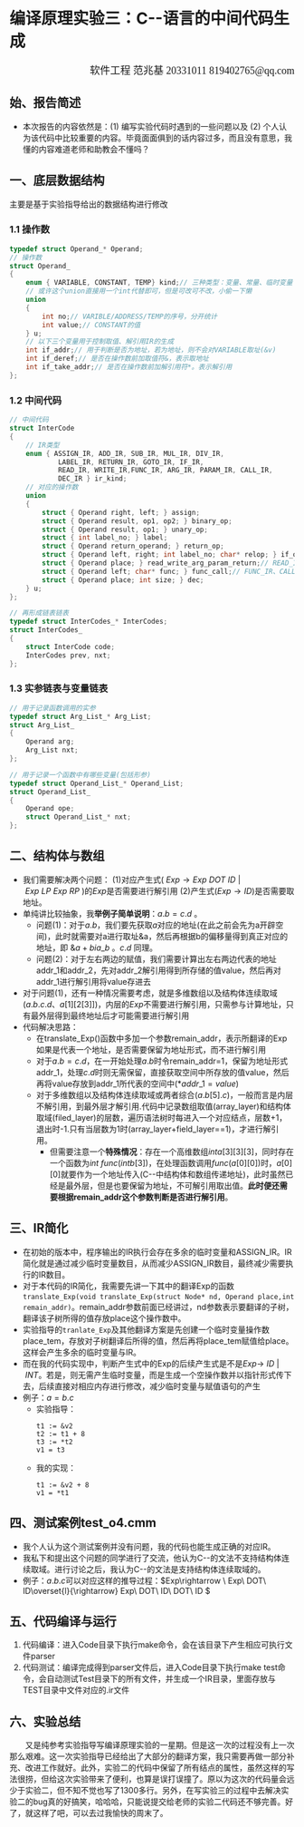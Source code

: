 # 编译原理实验三：C--语言的中间代码生成
<div align="right">
    <font face="KaiTi" size="4">
        软件工程 范兆基 20331011 819402765@qq.com
    </font>
</div>

## 始、报告简述
- 本次报告的内容依然是：(1) 编写实验代码时遇到的一些问题以及 (2) 个人认为该代码中比较重要的内容。毕竟面面俱到的话内容过多，而且没有意思，我懂的内容难道老师和助教会不懂吗？
## 一、底层数据结构
主要是基于实验指导给出的数据结构进行修改
### 1.1 操作数
```C
typedef struct Operand_* Operand;
// 操作数
struct Operand_ 
{
    enum { VARIABLE, CONSTANT, TEMP} kind;// 三种类型：变量、常量、临时变量
    // 或许这个union直接用一个int代替即可，但是可改可不改，小偷一下懒
    union 
    {
        int no;// VARIBLE/ADDRESS/TEMP的序号，分开统计 
        int value;// CONSTANT的值
    } u;
    // 以下三个变量用于控制取值、解引用IR的生成
    int if_addr;// 用于判断是否为地址，若为地址，则不会对VARIABLE取址(&v)
    int if_deref;// 是否在操作数前加取值符&，表示取地址
    int if_take_addr;// 是否在操作数前加解引用符*。表示解引用
};
```

### 1.2 中间代码
```C
// 中间代码
struct InterCode
{
    // IR类型
    enum { ASSIGN_IR, ADD_IR, SUB_IR, MUL_IR, DIV_IR, 
            LABEL_IR, RETURN_IR, GOTO_IR, IF_IR, 
            READ_IR, WRITE_IR,FUNC_IR, ARG_IR, PARAM_IR, CALL_IR, 
            DEC_IR } ir_kind;
    // 对应的操作数
    union 
    {
        struct { Operand right, left; } assign;
        struct { Operand result, op1, op2; } binary_op;
        struct { Operand result, op1; } unary_op;
        struct { int label_no; } label;
        struct { Operand return_operand; } return_op;
        struct { Operand left, right; int label_no; char* relop; } if_op;
        struct { Operand place; } read_write_arg_param_return;// READ_IR、WRITE_IR、PARAM_IR、RETURN_IR共用
        struct { Operand left; char* func; } func_call;// FUNC_IR、CALL_IR共用
        struct { Operand place; int size; } dec;
    } u;
};

// 再形成链表链表
typedef struct InterCodes_* InterCodes;
struct InterCodes_
{ 
    struct InterCode code; 
    InterCodes prev, nxt; 
};
```
### 1.3 实参链表与变量链表
```C
// 用于记录函数调用的实参
typedef struct Arg_List_* Arg_List;
struct Arg_List_
{
    Operand arg;
    Arg_List nxt;
};

// 用于记录一个函数中有哪些变量(包括形参)
typedef struct Operand_List_* Operand_List;
struct Operand_List_
{
    Operand ope;
    struct Operand_List_* nxt;
};
```

## 二、结构体与数组
- 我们需要解决两个问题：
(1)对应产生式( $Exp\rightarrow Exp \  DOT \  ID \  | \  Exp \  LP \  Exp \  RP$ )的$Exp$是否需要进行解引用
(2)产生式($Exp\rightarrow ID$)是否需要取地址。
- 单纯讲比较抽象，我**举例子简单说明**：$a.b = c.d$ 。
  - 问题(1)：对于$a.b$，我们要先获取$a$对应的地址(在此之前会先为a开辟空间)，此时就需要对a进行取址&a，然后再根据b的偏移量得到真正对应的地址，即 $\&a+bia\_b$ 。$c.d$ 同理。
  - 问题(2)：对于左右两边的赋值，我们需要计算出左右两边代表的地址addr_1和addr_2，先对addr_2解引用得到所存储的值value，然后再对addr_1进行解引用将value存进去
- 对于问题(1)，还有一种情况需要考虑，就是多维数组以及结构体连续取域($a.b.c.d$、$a[1][2[3]]$)，内层的$Exp$不需要进行解引用，只需参与计算地址，只有最外层得到最终地址后才可能需要进行解引用
- 代码解决思路：
  - 在translate_Exp()函数中多加一个参数remain_addr，表示所翻译的Exp如果是代表一个地址，是否需要保留为地址形式，而不进行解引用
  - 对于$a.b = c.d$，在一开始处理$a.b$时令remain_addr=1，保留为地址形式addr_1，处理$c.d$时则无需保留，直接获取空间中所存放的值value，然后再将value存放到addr_1所代表的空间中($*addr\_1=value$)
  - 对于多维数组以及结构体连续取域或两者综合($a.b[5].c$)，一般而言是内层不解引用，到最外层才解引用.代码中记录数组取值(array_layer)和结构体取域(filed_layer)的层数，遍历语法树时每进入一个对应结点，层数+1，退出时-1.只有当层数为1时(array_layer+field_layer==1)，才进行解引用。
    - 但需要注意一个**特殊情况**：存在一个高维数组$int a[3][3][3]$，同时存在一个函数为$int \ func(int b[3])$，在处理函数调用$func(a[0][0])$时，$a[0][0]$就要作为一个地址传入(C--中结构体和数组传递地址)，此时虽然已经是最外层，但是也要保留为地址，不可解引用取出值。**此时便还需要根据remain_addr这个参数判断是否进行解引用**。


## 三、IR简化
- 在初始的版本中，程序输出的IR执行会存在多余的临时变量和ASSIGN_IR。IR简化就是通过减少临时变量数目，从而减少ASSIGN_IR数目，最终减少需要执行的IR数目。
- 对于本代码的IR简化，我需要先讲一下其中的翻译Exp的函数``translate_Exp(void translate_Exp(struct Node* nd, Operand place,int remain_addr)``。remain_addr参数前面已经讲过，nd参数表示要翻译的子树，翻译该子树所得的值存放place这个操作数中。
- 实验指导的``tranlate_Exp``及其他翻译方案是先创建一个临时变量操作数place_tem，存放对子树翻译后所得的值，然后再将place_tem赋值给place。这样会产生多余的临时变量与IR。
- 而在我的代码实现中，判断产生式中的Exp的后续产生式是不是$Exp\rightarrow\ ID \ |\ INT$。若是，则无需产生临时变量，而是生成一个空操作数并以指针形式传下去，后续直接对相应内存进行修改，减少临时变量与赋值语句的产生
- 例子：$a=b.c$
  - 实验指导：
    ```
    t1 := &v2 
    t2 := t1 + 8 
    t3 := *t2
    v1 = t3
    ```
  - 我的实现：
    ```
    t1 := &v2 + 8
    v1 = *t1
    ```

## 四、测试案例test_o4.cmm
- 我个人认为这个测试案例并没有问题，我的代码也能生成正确的对应IR。
- 我私下和提出这个问题的同学进行了交流，他认为C--的文法不支持结构体连续取域。进行讨论之后，我认为C--的文法是支持结构体连续取域的。
- 例子：$a.b.c$可以对应这样的推导过程：$Exp\rightarrow \ Exp\ DOT\ ID\overset{l}{\rightarrow} Exp\ DOT\ ID\ DOT\ ID $

## 五、代码编译与运行
1. 代码编译：进入Code目录下执行make命令，会在该目录下产生相应可执行文件parser
2. 代码测试：编译完成得到parser文件后，进入Code目录下执行make test命令，会自动测试Test目录下的所有文件，并生成一个IR目录，里面存放与TEST目录中文件对应的.ir文件

## 六、实验总结
&emsp;&emsp;又是纯参考实验指导写编译原理实验的一星期。但是这一次的过程没有上一次那么艰难。这一次实验指导已经给出了大部分的翻译方案，我只需要再做一部分补充、改进工作就好。此外，实验二的代码中保留了所有结点的属性，虽然这样的写法很捞，但给这次实验带来了便利，也算是误打误撞了。原以为这次的代码量会远少于实验二，但不知不觉也写了1300多行。另外，在写实验三的过程中去解决实验二的bug真的好搞笑，哈哈哈，只能说提交给老师的实验二代码还不够完善。好了，就这样了吧，可以去过我愉快的周末了。